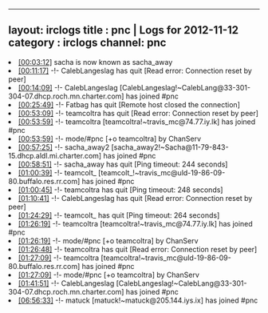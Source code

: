 
---
layout: irclogs
title : pnc | Logs for 2012-11-12
category : irclogs
channel: pnc
---
<li class="logitem"><a href="#00:03:12" name="00:03:12" class="time">[00:03:12]</a> <span class="nick">sacha</span> is now known as <span class="nick">sacha_away</span> </li>
<li class="logitem"><a href="#00:11:17" name="00:11:17" class="time">[00:11:17]</a> -!- <span class="quit">CalebLangeslag</span> has quit [Read error: Connection reset by peer] </li>
<li class="logitem"><a href="#00:14:09" name="00:14:09" class="time">[00:14:09]</a> -!- <span class="join">CalebLangeslag</span> [CalebLangeslag!~CalebLang@33-301-304-07.dhcp.roch.mn.charter.com] has joined #pnc </li>
<li class="logitem"><a href="#00:25:49" name="00:25:49" class="time">[00:25:49]</a> -!- <span class="quit">Fatbag</span> has quit [Remote host closed the connection] </li>
<li class="logitem"><a href="#00:53:09" name="00:53:09" class="time">[00:53:09]</a> -!- <span class="quit">teamcoltra</span> has quit [Read error: Connection reset by peer] </li>
<li class="logitem"><a href="#00:53:59" name="00:53:59" class="time">[00:53:59]</a> -!- <span class="join">teamcoltra</span> [teamcoltra!~travis_mc@74.77.iy.lk] has joined #pnc </li>
<li class="logitem"><a href="#00:53:59" name="00:53:59" class="time">[00:53:59]</a> -!- mode/<span class="mode">#pnc</span> [+o teamcoltra] by ChanServ </li>
<li class="logitem"><a href="#00:57:25" name="00:57:25" class="time">[00:57:25]</a> -!- <span class="join">sacha_away2</span> [sacha_away2!~Sacha@11-79-843-15.dhcp.aldl.mi.charter.com] has joined #pnc </li>
<li class="logitem"><a href="#00:58:51" name="00:58:51" class="time">[00:58:51]</a> -!- <span class="quit">sacha_away</span> has quit [Ping timeout: 244 seconds] </li>
<li class="logitem"><a href="#01:00:39" name="01:00:39" class="time">[01:00:39]</a> -!- <span class="join">teamcolt_</span> [teamcolt_!~travis_mc@uld-19-86-09-80.buffalo.res.rr.com] has joined #pnc </li>
<li class="logitem"><a href="#01:00:45" name="01:00:45" class="time">[01:00:45]</a> -!- <span class="quit">teamcoltra</span> has quit [Ping timeout: 248 seconds] </li>
<li class="logitem"><a href="#01:10:41" name="01:10:41" class="time">[01:10:41]</a> -!- <span class="quit">CalebLangeslag</span> has quit [Read error: Connection reset by peer] </li>
<li class="logitem"><a href="#01:24:29" name="01:24:29" class="time">[01:24:29]</a> -!- <span class="quit">teamcolt_</span> has quit [Ping timeout: 264 seconds] </li>
<li class="logitem"><a href="#01:26:19" name="01:26:19" class="time">[01:26:19]</a> -!- <span class="join">teamcoltra</span> [teamcoltra!~travis_mc@74.77.iy.lk] has joined #pnc </li>
<li class="logitem"><a href="#01:26:19" name="01:26:19" class="time">[01:26:19]</a> -!- mode/<span class="mode">#pnc</span> [+o teamcoltra] by ChanServ </li>
<li class="logitem"><a href="#01:26:48" name="01:26:48" class="time">[01:26:48]</a> -!- <span class="quit">teamcoltra</span> has quit [Read error: Connection reset by peer] </li>
<li class="logitem"><a href="#01:27:09" name="01:27:09" class="time">[01:27:09]</a> -!- <span class="join">teamcoltra</span> [teamcoltra!~travis_mc@uld-19-86-09-80.buffalo.res.rr.com] has joined #pnc </li>
<li class="logitem"><a href="#01:27:09" name="01:27:09" class="time">[01:27:09]</a> -!- mode/<span class="mode">#pnc</span> [+o teamcoltra] by ChanServ </li>
<li class="logitem"><a href="#01:41:51" name="01:41:51" class="time">[01:41:51]</a> -!- <span class="join">CalebLangeslag</span> [CalebLangeslag!~CalebLang@33-301-304-07.dhcp.roch.mn.charter.com] has joined #pnc </li>
<li class="logitem"><a href="#06:56:33" name="06:56:33" class="time">[06:56:33]</a> -!- <span class="join">matuck</span> [matuck!~matuck@205.144.iys.ix] has joined #pnc </li>


